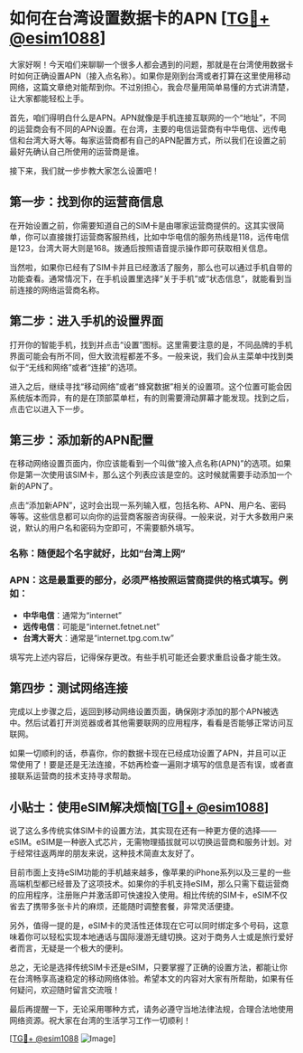 # 如何在台湾设置数据卡的APN [[TG💪+ @esim1088](https://t.me/s/esim1088)]

大家好啊！今天咱们来聊聊一个很多人都会遇到的问题，那就是在台湾使用数据卡时如何正确设置APN（接入点名称）。如果你是刚到台湾或者打算在这里使用移动网络，这篇文章绝对能帮到你。不过别担心，我会尽量用简单易懂的方式讲清楚，让大家都能轻松上手。

首先，咱们得明白什么是APN。APN就像是手机连接互联网的一个“地址”，不同的运营商会有不同的APN设置。在台湾，主要的电信运营商有中华电信、远传电信和台湾大哥大等。每家运营商都有自己的APN配置方式，所以我们在设置之前最好先确认自己所使用的运营商是谁。

接下来，我们就一步步教大家怎么设置吧！

## 第一步：找到你的运营商信息

在开始设置之前，你需要知道自己的SIM卡是由哪家运营商提供的。这其实很简单，你可以直接拨打运营商客服热线，比如中华电信的服务热线是118，远传电信是123，台湾大哥大则是168。拨通后按照语音提示操作即可获取相关信息。

当然啦，如果你已经有了SIM卡并且已经激活了服务，那么也可以通过手机自带的功能查看。通常情况下，在手机设置里选择“关于手机”或“状态信息”，就能看到当前连接的网络运营商名称。

## 第二步：进入手机的设置界面

打开你的智能手机，找到并点击“设置”图标。这里需要注意的是，不同品牌的手机界面可能会有所不同，但大致流程都差不多。一般来说，我们会从主菜单中找到类似于“无线和网络”或者“连接”的选项。

进入之后，继续寻找“移动网络”或者“蜂窝数据”相关的设置项。这个位置可能会因系统版本而异，有的是在顶部菜单栏，有的则需要滑动屏幕才能发现。找到之后，点击它以进入下一步。

## 第三步：添加新的APN配置

在移动网络设置页面内，你应该能看到一个叫做“接入点名称(APN)”的选项。如果你是第一次使用该SIM卡，那么这个列表应该是空的。这时候就需要手动添加一个新的APN了。

点击“添加新APN”，这时会出现一系列输入框，包括名称、APN、用户名、密码等等。这些信息都可以向你的运营商客服咨询获得。一般来说，对于大多数用户来说，默认的用户名和密码为空即可，不需要额外填写。

### 名称：随便起个名字就好，比如“台湾上网”
### APN：这是最重要的部分，必须严格按照运营商提供的格式填写。例如：
- **中华电信**：通常为“internet”
- **远传电信**：可能是“internet.fetnet.net”
- **台湾大哥大**：通常是“internet.tpg.com.tw”

填写完上述内容后，记得保存更改。有些手机可能还会要求重启设备才能生效。

## 第四步：测试网络连接

完成以上步骤之后，返回到移动网络设置页面，确保刚才添加的那个APN被选中。然后试着打开浏览器或者其他需要联网的应用程序，看看是否能够正常访问互联网。

如果一切顺利的话，恭喜你，你的数据卡现在已经成功设置了APN，并且可以正常使用了！要是还是无法连接，不妨再检查一遍刚才填写的信息是否有误，或者直接联系运营商的技术支持寻求帮助。

## 小贴士：使用eSIM解决烦恼[[TG💪+ @esim1088](https://t.me/s/esim1088)]

说了这么多传统实体SIM卡的设置方法，其实现在还有一种更方便的选择——eSIM。eSIM是一种嵌入式芯片，无需物理插拔就可以切换运营商和服务计划。对于经常往返两岸的朋友来说，这种技术简直太友好了。

目前市面上支持eSIM功能的手机越来越多，像苹果的iPhone系列以及三星的一些高端机型都已经普及了这项技术。如果你的手机支持eSIM，那么只需下载运营商的应用程序，注册账户并激活即可快速投入使用。相比传统的SIM卡，eSIM不仅省去了携带多张卡片的麻烦，还能随时调整套餐，非常灵活便捷。

另外，值得一提的是，eSIM卡的灵活性还体现在它可以同时绑定多个号码，这意味着你可以轻松实现本地通话与国际漫游无缝切换。这对于商务人士或是旅行爱好者而言，无疑是一个极大的便利。

总之，无论是选择传统SIM卡还是eSIM，只要掌握了正确的设置方法，都能让你在台湾畅享高速稳定的移动网络体验。希望本文的内容对大家有所帮助，如果有任何疑问，欢迎随时留言交流哦！

最后再提醒一下，无论采用哪种方式，请务必遵守当地法律法规，合理合法地使用网络资源。祝大家在台湾的生活学习工作一切顺利！

[[TG💪+ @esim1088](https://t.me/s/esim1088) ![Image](https://i.postimg.cc/4NQfJmqS/Snipaste-2025-05-13-00-14-12.png)]